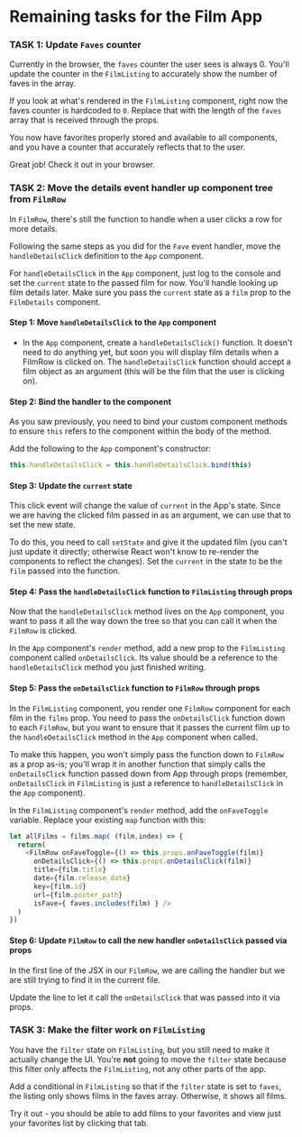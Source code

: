 # Remaining tasks for the Film App

### TASK 1: Update `Faves` counter

Currently in the browser, the `faves` counter the user sees is always 0. You'll update the counter in the `FilmListing` to accurately show the number of faves in the array.

If you look at what's rendered in the `FilmListing` component, right now the faves counter is hardcoded to `0`. Replace that with the length of the `faves` array that is received through the props.

You now have favorites properly stored and available to all components, and you have a counter that accurately reflects that to the user.

Great job! Check it out in your browser.

### TASK 2: Move the details event handler up component tree from `FilmRow`

In `FilmRow`, there's still the function to handle when a user clicks a row for more details.

Following the same steps as you did for the `Fave` event handler, move the `handleDetailsClick` definition to the `App` component.

For `handleDetailsClick` in the `App` component, just log to the console and set the `current` state to the passed film for now. You'll handle looking up film details later. Make sure you pass the `current` state as a `film` prop to the `FilmDetails` component.


#### Step 1: Move `handleDetailsClick` to the `App` component

- In the `App` component, create a `handleDetailsClick()` function. It doesn't need to do anything yet, but soon you will display film details when a FilmRow is clicked on. The `handleDetailsClick` function should accept a film object as an argument (this will be the film that the user is clicking on).


#### Step 2: Bind the handler to the component

As you saw previously, you need to bind your custom component methods to ensure `this` refers to the component within the body of the method.

Add the following to the `App` component's constructor:

```js
this.handleDetailsClick = this.handleDetailsClick.bind(this)
```

#### Step 3: Update the `current` state

This click event will change the value of `current` in the App's state. Since we are having the clicked film passed in as an argument, we can use that to set the new state.

To do this, you need to call `setState` and give it the updated film (you can't just update it directly; otherwise React won't know to re-render the components to reflect the changes). Set the `current` in the state to be the `film` passed into the function.

#### Step 4: Pass the `handleDetailsClick` function to `FilmListing` through props

Now that the `handleDetailsClick` method lives on the `App` component, you want to pass it all the way down the tree so that you can call it when the `FilmRow` is clicked.

In the `App` component's `render` method, add a new prop to the `FilmListing` component called `onDetailsClick`. Its value should be a reference to the `handleDetailsClick` method you just finished writing.

#### Step 5: Pass the `onDetailsClick` function to `FilmRow` through props

In the `FilmListing` component, you render one `FilmRow` component for each film in the `films` prop. You need to pass the `onDetailsClick` function down to each `FilmRow`, but you want to ensure that it passes the current film up to the `handleDetailsClick` method in the `App` component when called.

To make this happen, you won't simply pass the function down to `FilmRow` as a prop as-is; you'll wrap it in another function that simply calls the `onDetailsClick` function passed down from App through props (remember, `onDetailsClick` in `FilmListing` is just a reference to `handleDetailsClick` in the `App` component).

In the `FilmListing` component's `render` method, add the `onFaveToggle` variable. Replace your existing `map` function with this:

```js
let allFilms = films.map( (film,index) => {
  return(
    <FilmRow onFaveToggle={() => this.props.onFaveToggle(film)}
      onDetailsClick={() => this.props.onDetailsClick(film)}
      title={film.title}
      date={film.release_date}
      key={film.id}
      url={film.poster_path}
      isFave={ faves.includes(film) } />
  )
})
```

#### Step 6: Update `FilmRow` to call the new handler `onDetailsClick` passed via props

In the first line of the JSX in our `FilmRow`, we are calling the handler but we are still trying to find it in the current file.

Update the line to let it call the `onDetailsClick` that was passed into it via props.


### TASK 3: Make the filter work on `FilmListing`

You have the `filter` state on `FilmListing`, but you still need to make it actually change the UI. You're **not** going to move the `filter` state because this filter only affects the `FilmListing`, not any other parts of the app.

Add a conditional in `FilmListing` so that if the `filter` state is set to `faves`, the listing only shows films in the faves array. Otherwise, it shows all films.

Try it out - you should be able to add films to your favorites and view just your favorites list by clicking that tab.
